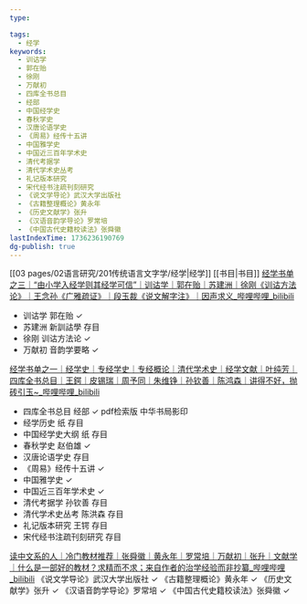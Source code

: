 ```yaml
---
type:

tags:
  - 经学
keywords:
  - 训诂学
  - 郭在贻
  - 徐刚
  - 万献初
  - 四库全书总目
  - 经部
  - 中国经学史
  - 春秋学史
  - 汉唐论语学史
  - 《周易》经传十五讲
  - 中国雅学史
  - 中国近三百年学术史
  - 清代考据学
  - 清代学术史丛考
  - 礼记版本研究
  - 宋代经书注疏刊刻研究
  - 《说文学导论》武汉大学出版社
  - 《古籍整理概论》黄永年
  - 《历史文献学》张升
  - 《汉语音韵学导论》罗常培
  - 《中国古代史籍校读法》张舜徽
lastIndexTime: 1736236190769
dg-publish: true
---
```

[[03 pages/02语言研究/201传统语言文字学/经学\|经学]] [[书目\|书目]] 
[经学书单之三｜“由小学入经学则其经学可信”｜训诂学｜郭在贻｜苏建洲｜徐刚《训诂方法论》｜王念孙《广雅疏证》｜段玉裁《说文解字注》｜因声求义_哔哩哔哩_bilibili](https://www.bilibili.com/video/BV1jP411j7Hz?spm_id_from=333.1007.top_right_bar_window_view_later.content.click&vd_source=26da385b1c7abd1742d76bdc415d9b93)
- 训诂学 郭在贻 ✓
- 苏建洲 新訓詁學 存目
- 徐刚 训诂方法论 ✓
-  万献初 音韵学要略 ✓


[经学书单之一｜经学史｜专经学史｜专经概论｜清代学术史｜经学文献｜叶纯芳｜四库全书总目｜王鍔｜皮锡瑞｜周予同｜朱维铮｜孙钦善｜陈鸿森｜讲得不好，抛砖引玉~_哔哩哔哩_bilibili](https://www.bilibili.com/video/BV1La411U7GL?spm_id_from=333.999.0.0&vd_source=26da385b1c7abd1742d76bdc415d9b93)
- 四库全书总目 经部 ✓ pdf检索版 中华书局影印
- 经学历史 纸 存目
- 中国经学史大纲 纸 存目
- 春秋学史 赵伯雄 ✓
- 汉唐论语学史 存目
- 《周易》经传十五讲 ✓
- 中国雅学史 ✓
- 中国近三百年学术史 ✓
- 清代考据学 孙钦善 存目
- 清代学术史丛考 陈洪森 存目
- 礼记版本研究 王锷 存目
- 宋代经书注疏刊刻研究 存目


[读中文系的人｜冷门教材推荐｜张舜徽｜黄永年｜罗常培｜万献初｜张升｜文献学｜什么是一部好的教材？求精而不求；来自作者的治学经验而非抄纂_哔哩哔哩_bilibili](https://www.bilibili.com/video/BV1LW4y187BV?spm_id_from=333.999.0.0&vd_source=26da385b1c7abd1742d76bdc415d9b93)
《说文学导论》武汉大学出版社 ✓
《古籍整理概论》黄永年 ✓
《历史文献学》张升 ✓
《汉语音韵学导论》罗常培 ✓
《中国古代史籍校读法》张舜徽 ✓



